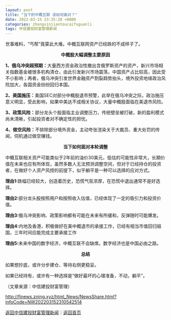 ```yaml
---
layout: post
title: "当下的中概互联 该如何面对？"
date: 2022-03-15 23:35:28 +0800
categories: zhongxinjiantoucaifuguanli
tags: 中信建投财富管理新闻
---
```

<p>世事难料，“丐帮”竟蒙此大难。中概互联网资产已经跌的不成样子了。</p>
 <p align="center"><strong>中概股大幅调整主要原因</strong></p><p><strong>1、俄乌冲突超预期：</strong>大量西方资金政治性撤出含俄罗斯资产的资产，新兴市场相关指数基金被很多机构清仓，由此引发新兴市场震荡，中国资产占比较高，因此受不小影响；再者，俄乌冲突引发世界金融资产割裂趋势抬头，境外投资地缘政治风险加大，各国资金纷纷回归本国。</p>
 <p><strong>2、美国施压：</strong>美国SEC对部分中概股退市预警，此举在俄乌冲突之际，政治施压意义明显，受此影响，如果中美达不成相关协议，大量中概股面临在美退市风险。</p>
 <p><strong>3、政策风险：</strong>部分龙头个股面临主业调整压力，传统壁垒被打破，新的盈利模式尚未清晰，引起投资者对不确定性的担忧。</p>
 <p><strong>4、做空风险：</strong>不排除部分境外资金，主动夸张渲染关于大裁员、重大处罚的传闻，伺机通过做空赚钱。</p>
 <p align="center"><strong>当下如何面对本轮调整</strong></p><p>中概互联相关资产可能类似于2年前的油价30美元，低估的可能性非常大，长期价值在未来也应有所体现，虽然多数人无法预测调整空间，但对于已经持仓的投资者，在做好个人资产风控的前提下，似乎躺平是一种可以选择的应对方式。</p>
 <p><strong>理由1:</strong>跌幅已经较大，创造着历史，恐慌气氛浓厚，在恐慌中退出通常不是好选择。</p>
 <p><strong>理由2:</strong>部分龙头股按照用户和按照收入估值，已经体现了一定的吸引力和投资价值。</p>
 <p><strong>理由3:</strong>俄乌冲突影响、政策影响都有可能在未来有所缓和，反弹随时可能爆发。</p>
 <p><strong>理由4:</strong>内地及香港，积极做好在美中概退市的承接工作，已经有相当市值回归祖国，三年时间应能完成主要承接工作</p>
 <p><strong>理由5:</strong>未来中国的数字经济，中概互联不会缺席。数字经济也是中国必由之路。</p>
 <p align="center"><strong>总结</strong></p>
 <p>如果想抄底，或许分步建仓、等待右侧更稳妥。</p>
 <p>如果已经持有，或许有一种选择是“做好最坏的心理准备，不动，躺平”。</p><p class="em_media">（文章来源：中信建投财富管理）</p>

<http://finews.zning.xyz/html_News/NewsShare.html?infoCode=NW202203152310542514>

[返回中信建投财富管理新闻](//finews.withounder.com/category/zhongxinjiantoucaifuguanli.html)｜[返回首页](//finews.withounder.com/)